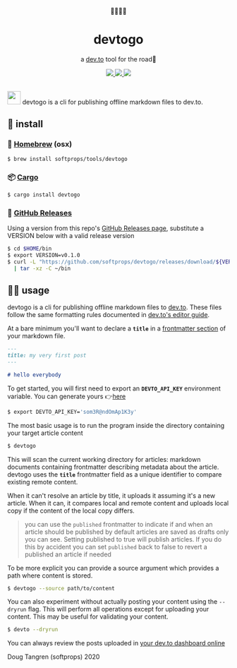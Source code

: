 <div align="center">
  👩🏽‍💻🎒
</div>

<h1 align="center">
  devtogo
</h1>

<p align="center">
    a <a href="https://dev.to/">dev.to</a> tool for the road🧳
</p>

<div align="center">
  <a alt="GitHub Actions" href="https://github.com/softprops/devtogo/actions">
    <img src="https://github.com/softprops/devtogo/workflows/Main/badge.svg"/>
  </a>
  <a alt="crates.io" href="https://crates.io/crates/devtogo">
    <img src="https://img.shields.io/crates/v/devtogo.svg?logo=rust"/>
  </a>
  <a alt="license" href="LICENSE">
    <img src="https://img.shields.io/badge/license-MIT-brightgreen.svg"/>
  </a>
</div>

<br />

<img width="30px" src="https://cdn.svgporn.com/logos/markdown.svg"/> devtogo is a cli for publishing offline markdown files to dev.to. 

## 💾 install

### 🍻 [Homebrew](https://brew.sh/) (osx)

```sh
$ brew install softprops/tools/devtogo
```

### 📦 [Cargo](https://doc.rust-lang.org/cargo/)

```sh
$ cargo install devtogo
```

### 🚢 [GitHub Releases](https://help.github.com/github/administering-a-repository/about-releases)

Using a version from this repo's [GitHub Releases page](https://github.com/softprops/devtogo/releases),
substitute a VERSION below with a valid release version

```sh
$ cd $HOME/bin
$ export VERSION=v0.1.0
$ curl -L "https://github.com/softprops/devtogo/releases/download/${VERSION}/devtogo-$(uname -s)-$(uname -m).tar.gz" \
  | tar -xz -C ~/bin
```

## 🤸‍♂️ usage

devtogo is a cli for publishing offline markdown files to [dev.to](https://dev.to/). These files follow the same formatting rules documented in [dev.to's editor guide](https://dev.to/p/editor_guide).

At a bare minimum you'll want to declare a **`title`** in a [frontmatter section](https://jekyllrb.com/docs/front-matter/) of your markdown file.

```md
---
title: my very first post
---

# hello everybody
```

To get started, you will first need to export an **`DEVTO_API_KEY`** environment variable. You can generate yours 👉[here](https://dev.to/settings/account)

```sh
$ export DEVTO_API_KEY='som3R@ndOmAp1K3y'
```

The most basic usage is to run the program inside the directory containing your target article content

```sh
$ devtogo
```

This will scan the current working directory for articles: markdown documents containing frontmatter describing metadata about the article. devtogo uses the **`title`** frontmatter field as a unique identifier to compare existing remote content.

When it can't resolve an article by title, it uploads it assuming it's a new article. When it can, it compares local and remote content and uploads local copy if the content of the local copy differs.

> you can use the `published` frontmatter to indicate if and when an article should be published
> by default articles are saved as drafts only you can see. Setting published to true will publish articles.
> If you do this by accident you can set `published` back to false to revert a published an article if needed

To be more explicit you can provide a source argument which provides a path where content
is stored.

```sh
$ devtogo --source path/to/content
```

You can also experiment without actually posting your content using the `--dryrun` flag. This will perform all operations
except for uploading your content. This may be useful for validating your content.

```sh
$ devto --dryrun
```

You can always review the posts uploaded in [your dev.to dashboard online](https://dev.to/dashboard)

Doug Tangren (softprops) 2020
